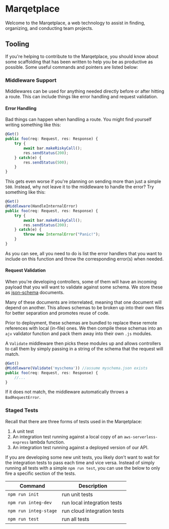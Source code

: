 # Marqetplace
Welcome to the Marqetplace, a web technology to assist in finding, organizing, and conducting team projects.

## Tooling
If you're helping to contribute to the Marqetplace, you should know about some scaffolding that has been written to help you be as productive as possible.  Some useful commands and pointers are listed below:

### Middleware Support
Middlewares can be used for anything needed directly before or after hitting a route.  This can include things like error handling and request validation.

#### Error Handling
Bad things can happen when handling a route.  You might find yourself writing something like this:
```typescript
@Get()
public foo(req: Request, res: Response) {
    try {
        await bar.makeRiskyCall();
        res.sendStatus(200);
    } catch(e) {
        res.sendStatus(500);
    }
}
```
This gets even worse if you're planning on sending more than just a simple `500`.  Instead, why not leave it to the middleware to handle the error?  Try something like this:

```typescript
@Get()
@Middleware(HandleInternalError)
public foo(req: Request, res: Response) {
    try {
        await bar.makeRiskyCall();
        res.sendStatus(200);
    } catch(e) {
        throw new InternalError("Panic!");
    }
}
```
As you can see, all you need to do is list the error handlers that you want to include on this function and throw the corresponding error(s) when needed.

#### Request Validation
When you're developing controllers, some of them will have an incoming payload that you will want to validate against some schema.  We store these as [json-schema](https://json-schema.org/) documents.

Many of these documents are interrelated, meaning that one document will depend on another.  This allows schemas to be broken up into their own files for better separation and promotes reuse of code.

Prior to deployment, these schemas are bundled to replace these remote references with local (in-file) ones.  We then compile these schemas into an `ajv` validator function and pack them away into their own `.js` modules.

A `Validate` middleware then picks these modules up and allows controllers to call them by simply passing in a string of the schema that the request will match.  

```typescript
@Get()
@Middleware(Validate('myschema')) //assume myschema.json exists
public foo(req: Request, res: Response) {
    //...
}
```


If it does not match, the middleware automatically throws a `BadRequestError`.

### Staged Tests
Recall that there are three forms of tests used in the Marqetplace:

1. A unit test
2. An integration test running against a local copy of an `aws-serverless-express` lambda function.
3. An integration test running against a deployed version of our API.

If you are developing some new unit tests, you likely don't want to wait for the integration tests to pass each time and vice versa.  Instead of simply running all tests with a simple `npm run test`, you can use the below to only fire a specific section of the tests.

|   Command                 |   Description                     |
| ------------------------- | --------------------------------- |
|   `npm run init`          |   run unit tests                  |
|   `npm run integ-dev`     |   run local integration tests     |
|   `npm run integ-stage`   |   run cloud integration tests     |
|   `npm run test`          |   run all tests                   |
